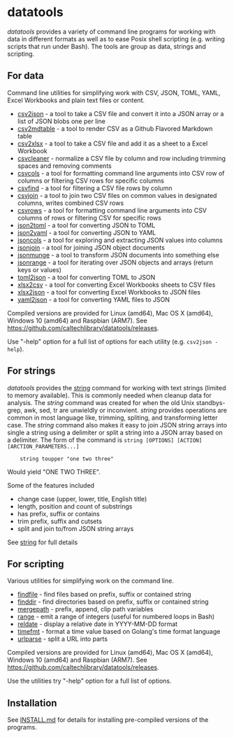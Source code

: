 
datatools
=========

_datatools_ provides a variety of command line programs for working with 
data in different formats as well as to ease Posix shell scripting 
(e.g. writing scripts that run under Bash). The tools are group as data, 
strings and scripting.

For data
--------

Command line utilities for simplifying work with CSV, JSON, TOML, YAML, 
Excel Workbooks and plain text files or content.

+ [csv2json](docs/csv2json/) - a tool to take a CSV file and convert it into a JSON array or a list of JSON blobs one per line
+ [csv2mdtable](docs/csv2mdtable/) - a tool to render CSV as a Github Flavored Markdown table
+ [csv2xlsx](docs/csv2xlsx/) - a tool to take a CSV file and add it as a sheet to a Excel Workbook
+ [csvcleaner](docs/csvcleaner/) - normalize a CSV file by column and row including trimming spaces and removing comments
+ [csvcols](docs/csvcols/) - a tool for formatting command line arguments into CSV row of columns or filtering CSV rows for specific columns
+ [csvfind](docs/csvfind/) - a tool for filtering a CSV file rows by column
+ [csvjoin](docs/csvjoin/) - a tool to join two CSV files on common values in designated columns, writes combined CSV rows
+ [csvrows](docs/csvrows/) - a tool for formatting command line arguments into CSV columns of rows or filtering CSV for specific rows
+ [json2toml](docs/json2toml/) - a tool for converting JSON to TOML
+ [json2yaml](docs/json2yaml/) - a tool for converting JSON to YAML
+ [jsoncols](docs/jsoncols/) - a tool for exploring and extracting JSON values into columns
+ [jsonjoin](docs/jsonjoin/) - a tool for joining JSON object documents
+ [jsonmunge](docs/jsonmunge/) - a tool to transform JSON documents into something else
+ [jsonrange](docs/jsonrange/) - a tool for iterating over JSON objects and arrays (return keys or values)
+ [toml2json](docs/toml2json/) - a tool for converting TOML to JSON
+ [xlsx2csv](docs/xlsx2csv/) - a tool for converting Excel Workbooks sheets to CSV files
+ [xlsx2json](docs/xlsx2json/) - a tool for converting Excel Workbooks to JSON files
+ [yaml2json](docs/yaml2json/) - a tool for converting YAML files to JSON


Compiled versions are provided for Linux (amd64), Mac OS X (amd64),
Windows 10 (amd64) and Raspbian (ARM7). See https://github.com/caltechlibrary/datatools/releases.

Use "-help" option for a full list of options for each utility (e.g. `csv2json -help`).

For strings
-----------

_datatools_ provides the [string](docs/string/) command for working with 
text strings (limited to memory available).  This is commonly needed when 
cleanup data for analysis. The _string_ command was created for when the 
old Unix standbys- grep, awk, sed, tr are unwieldly or inconvient. 
_string_ provides operations are common in most language like, trimming, 
spliting, and transforming letter case.  The _string_ command also makes 
it easy to join JSON string arrays into single a string using a delimiter 
or split a string into a JSON array based on a delimiter. The form of the 
command is `string [OPTIONS] [ACTION] [ARCTION_PARAMETERS...]`

```shell
    string toupper "one two three"
```

Would yield "ONE TWO THREE".

Some of the features included

+ change case (upper, lower, title, English title)
+ length, position and count of substrings
+ has prefix, suffix or contains
+ trim prefix, suffix and cutsets
+ split and join to/from JSON string arrays

See [string](docs/string/) for full details

For scripting
-------------

Various utilities for simplifying work on the command line. 

+ [findfile](docs/findfile/) - find files based on prefix, suffix or contained string
+ [finddir](docs/finddir/) - find directories based on prefix, suffix or contained string
+ [mergepath](docs/mergepath/) - prefix, append, clip path variables
+ [range](docs/range/) - emit a range of integers (useful for numbered loops in Bash)
+ [reldate](docs/reldate/) - display a relative date in YYYY-MM-DD format
+ [timefmt](docs/timefmt/) - format a time value based on Golang's time format language
+ [urlparse](docs/urlparse/) - split a URL into parts

Compiled versions are provided for Linux (amd64), Mac OS X (amd64),
Windows 10 (amd64) and Raspbian (ARM7). See https://github.com/caltechlibrary/datatools/releases.

Use the utilities try "-help" option for a full list of options.


Installation
------------

See [INSTALL.md](install.html) for details for installing pre-compiled 
versions of the programs.

